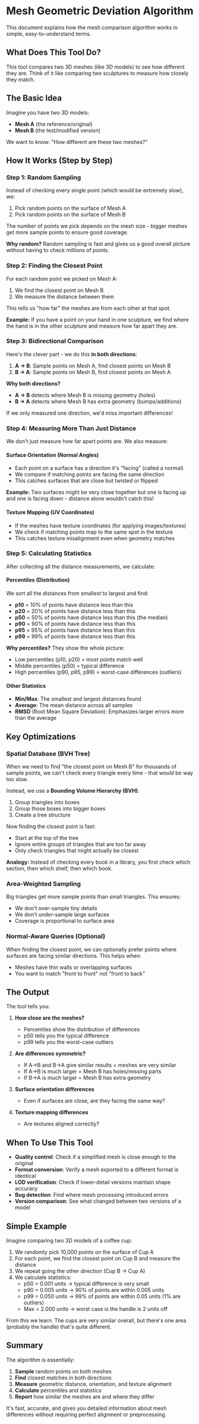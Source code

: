 # Mesh Geometric Deviation Algorithm

This document explains how the mesh comparison algorithm works in simple, easy-to-understand terms.

## What Does This Tool Do?

This tool compares two 3D meshes (like 3D models) to see how different they are. Think of it like comparing two sculptures to measure how closely they match.

## The Basic Idea

Imagine you have two 3D models:
- **Mesh A** (the reference/original)
- **Mesh B** (the test/modified version)

We want to know: "How different are these two meshes?"

## How It Works (Step by Step)

### Step 1: Random Sampling

Instead of checking every single point (which would be extremely slow), we:
1. Pick random points on the surface of Mesh A
2. Pick random points on the surface of Mesh B

The number of points we pick depends on the mesh size - bigger meshes get more sample points to ensure good coverage.

**Why random?** Random sampling is fast and gives us a good overall picture without having to check millions of points.

### Step 2: Finding the Closest Point

For each random point we picked on Mesh A:
1. We find the closest point on Mesh B
2. We measure the distance between them

This tells us "how far" the meshes are from each other at that spot.

**Example:** If you have a point on your hand in one sculpture, we find where the hand is in the other sculpture and measure how far apart they are.

### Step 3: Bidirectional Comparison

Here's the clever part - we do this **in both directions**:

1. **A → B**: Sample points on Mesh A, find closest points on Mesh B
2. **B → A**: Sample points on Mesh B, find closest points on Mesh A

**Why both directions?**
- **A → B** detects where Mesh B is missing geometry (holes)
- **B → A** detects where Mesh B has extra geometry (bumps/additions)

If we only measured one direction, we'd miss important differences!

### Step 4: Measuring More Than Just Distance

We don't just measure how far apart points are. We also measure:

#### Surface Orientation (Normal Angles)
- Each point on a surface has a direction it's "facing" (called a normal)
- We compare if matching points are facing the same direction
- This catches surfaces that are close but twisted or flipped

**Example:** Two surfaces might be very close together but one is facing up and one is facing down - distance alone wouldn't catch this!

#### Texture Mapping (UV Coordinates)
- If the meshes have texture coordinates (for applying images/textures)
- We check if matching points map to the same spot in the texture
- This catches texture misalignment even when geometry matches

### Step 5: Calculating Statistics

After collecting all the distance measurements, we calculate:

#### Percentiles (Distribution)
We sort all the distances from smallest to largest and find:
- **p10** = 10% of points have distance less than this
- **p20** = 20% of points have distance less than this
- **p50** = 50% of points have distance less than this (the median)
- **p90** = 90% of points have distance less than this
- **p95** = 95% of points have distance less than this
- **p99** = 99% of points have distance less than this

**Why percentiles?** They show the whole picture:
- Low percentiles (p10, p20) = most points match well
- Middle percentiles (p50) = typical difference
- High percentiles (p90, p95, p99) = worst-case differences (outliers)

#### Other Statistics
- **Min/Max**: The smallest and largest distances found
- **Average**: The mean distance across all samples
- **RMSD** (Root Mean Square Deviation): Emphasizes larger errors more than the average

## Key Optimizations

### Spatial Database (BVH Tree)

When we need to find "the closest point on Mesh B" for thousands of sample points, we can't check every triangle every time - that would be way too slow.

Instead, we use a **Bounding Volume Hierarchy (BVH)**:
1. Group triangles into boxes
2. Group those boxes into bigger boxes
3. Create a tree structure

Now finding the closest point is fast:
- Start at the top of the tree
- Ignore entire groups of triangles that are too far away
- Only check triangles that might actually be closest

**Analogy:** Instead of checking every book in a library, you first check which section, then which shelf, then which book.

### Area-Weighted Sampling

Big triangles get more sample points than small triangles. This ensures:
- We don't over-sample tiny details
- We don't under-sample large surfaces
- Coverage is proportional to surface area

### Normal-Aware Queries (Optional)

When finding the closest point, we can optionally prefer points where surfaces are facing similar directions. This helps when:
- Meshes have thin walls or overlapping surfaces
- You want to match "front to front" not "front to back"

## The Output

The tool tells you:

1. **How close are the meshes?**
   - Percentiles show the distribution of differences
   - p50 tells you the typical difference
   - p99 tells you the worst-case outliers

2. **Are differences symmetric?**
   - If A→B and B→A give similar results = meshes are very similar
   - If A→B is much larger = Mesh B has holes/missing parts
   - If B→A is much larger = Mesh B has extra geometry

3. **Surface orientation differences**
   - Even if surfaces are close, are they facing the same way?

4. **Texture mapping differences**
   - Are textures aligned correctly?

## When To Use This Tool

- **Quality control**: Check if a simplified mesh is close enough to the original
- **Format conversion**: Verify a mesh exported to a different format is identical
- **LOD verification**: Check if lower-detail versions maintain shape accuracy
- **Bug detection**: Find where mesh processing introduced errors
- **Version comparison**: See what changed between two versions of a model

## Simple Example

Imagine comparing two 3D models of a coffee cup:

1. We randomly pick 10,000 points on the surface of Cup A
2. For each point, we find the closest point on Cup B and measure the distance
3. We repeat going the other direction (Cup B → Cup A)
4. We calculate statistics:
   - p50 = 0.001 units → typical difference is very small
   - p90 = 0.005 units → 90% of points are within 0.005 units
   - p99 = 0.050 units → 99% of points are within 0.05 units (1% are outliers)
   - Max = 2.000 units → worst case is the handle is 2 units off

From this we learn: The cups are very similar overall, but there's one area (probably the handle) that's quite different.

## Summary

The algorithm is essentially:
1. **Sample** random points on both meshes
2. **Find** closest matches in both directions
3. **Measure** geometric distance, orientation, and texture alignment
4. **Calculate** percentiles and statistics
5. **Report** how similar the meshes are and where they differ

It's fast, accurate, and gives you detailed information about mesh differences without requiring perfect alignment or preprocessing.

